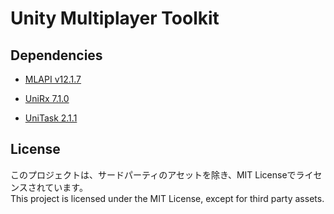 # Unity Multiplayer Toolkit

## Dependencies
- [MLAPI v12.1.7](https://github.com/Unity-Technologies/com.unity.multiplayer.mlapi/releases/tag/v12.1.7)

- [UniRx 7.1.0](https://github.com/neuecc/UniRx/releases/tag/7.1.0)

- [UniTask 2.1.1](https://github.com/Cysharp/UniTask/releases/tag/2.1.1)

## License
このプロジェクトは、サードパーティのアセットを除き、MIT Licenseでライセンスされています。  
This project is licensed under the MIT License, except for third party assets.
